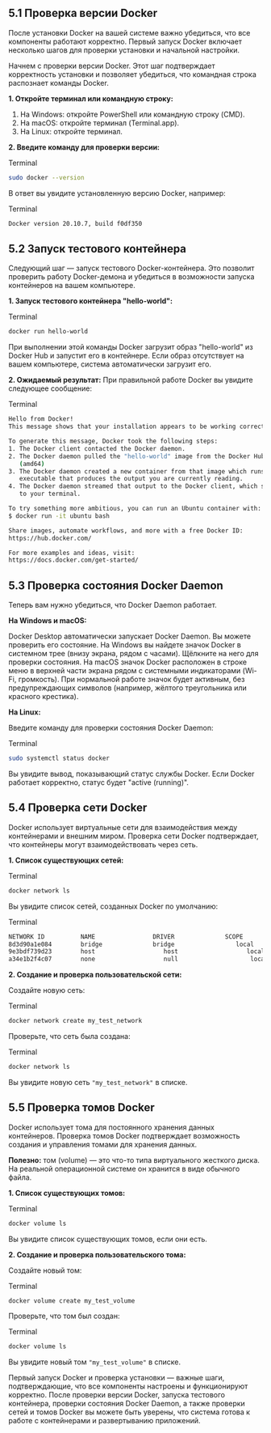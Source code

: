 ## 5.1 Проверка версии Docker

После установки Docker на вашей системе важно убедиться, что все компоненты работают корректно. Первый запуск Docker включает несколько шагов для проверки установки и начальной настройки.

Начнем с проверки версии Docker. Этот шаг подтверждает корректность установки и позволяет убедиться, что командная строка распознает команды Docker.

**1. Откройте терминал или командную строку:**

1. На Windows: откройте PowerShell или командную строку (CMD).
2. На macOS: откройте терминал (Terminal.app).
3. На Linux: откройте терминал.

**2. Введите команду для проверки версии:**

Terminal

```bash
sudo docker --version
```

В ответ вы увидите установленную версию Docker, например:

Terminal

```bash
Docker version 20.10.7, build f0df350
```

## 5.2 Запуск тестового контейнера

Следующий шаг — запуск тестового Docker-контейнера. Это позволит проверить работу Docker-демона и убедиться в возможности запуска контейнеров на вашем компьютере.

**1. Запуск тестового контейнера "hello-world":**

Terminal

```bash
docker run hello-world
```

При выполнении этой команды Docker загрузит образ "hello-world" из Docker Hub и запустит его в контейнере. Если образ отсутствует на вашем компьютере, система автоматически загрузит его.

**2. Ожидаемый результат:** При правильной работе Docker вы увидите следующее сообщение:

Terminal

```bash
Hello from Docker!
This message shows that your installation appears to be working correctly.

To generate this message, Docker took the following steps:
1. The Docker client contacted the Docker daemon.
2. The Docker daemon pulled the "hello-world" image from the Docker Hub.
   (amd64)
3. The Docker daemon created a new container from that image which runs the
   executable that produces the output you are currently reading.
4. The Docker daemon streamed that output to the Docker client, which sent it
   to your terminal.

To try something more ambitious, you can run an Ubuntu container with:
$ docker run -it ubuntu bash

Share images, automate workflows, and more with a free Docker ID:
https://hub.docker.com/

For more examples and ideas, visit:
https://docs.docker.com/get-started/
```

## 5.3 Проверка состояния Docker Daemon

Теперь вам нужно убедиться, что Docker Daemon работает.

**На Windows и macOS:**

Docker Desktop автоматически запускает Docker Daemon. Вы можете проверить его состояние. На Windows вы найдете значок Docker в системном трее (внизу экрана, рядом с часами). Щёлкните на него для проверки состояния. На macOS значок Docker расположен в строке меню в верхней части экрана рядом с системными индикаторами (Wi-Fi, громкость). При нормальной работе значок будет активным, без предупреждающих символов (например, жёлтого треугольника или красного крестика).

**На Linux:**

Введите команду для проверки состояния Docker Daemon:

Terminal

```bash
sudo systemctl status docker
```

Вы увидите вывод, показывающий статус службы Docker. Если Docker работает корректно, статус будет "active (running)".

## 5.4 Проверка сети Docker

Docker использует виртуальные сети для взаимодействия между контейнерами и внешним миром. Проверка сети Docker подтверждает, что контейнеры могут взаимодействовать через сеть.

**1. Список существующих сетей:**

Terminal

```bash
docker network ls
```

Вы увидите список сетей, созданных Docker по умолчанию:

Terminal

```bash
NETWORK ID          NAME                DRIVER              SCOPE
8d3d90a1e084        bridge              bridge                 local
9e3bdf739d23        host                   host                   local
a34e1b2f4c07        none                   null                    local
```

**2. Создание и проверка пользовательской сети:**

Создайте новую сеть:

Terminal

```bash
docker network create my_test_network
```

Проверьте, что сеть была создана:

Terminal

```bash
docker network ls
```

Вы увидите новую сеть `"my_test_network"` в списке.

## 5.5 Проверка томов Docker

Docker использует тома для постоянного хранения данных контейнеров. Проверка томов Docker подтверждает возможность создания и управления томами для хранения данных.

**Полезно:** том (volume) — это что-то типа виртуального жесткого диска. На реальной операционной системе он хранится в виде обычного файла.

**1. Список существующих томов:**

Terminal

```bash
docker volume ls
```

Вы увидите список существующих томов, если они есть.

**2. Создание и проверка пользовательского тома:**

Создайте новый том:

Terminal

```bash
docker volume create my_test_volume
```

Проверьте, что том был создан:

Terminal

```bash
docker volume ls
```

Вы увидите новый том `"my_test_volume"` в списке.

Первый запуск Docker и проверка установки — важные шаги, подтверждающие, что все компоненты настроены и функционируют корректно. После проверки версии Docker, запуска тестового контейнера, проверки состояния Docker Daemon, а также проверки сетей и томов Docker вы можете быть уверены, что система готова к работе с контейнерами и развертыванию приложений.